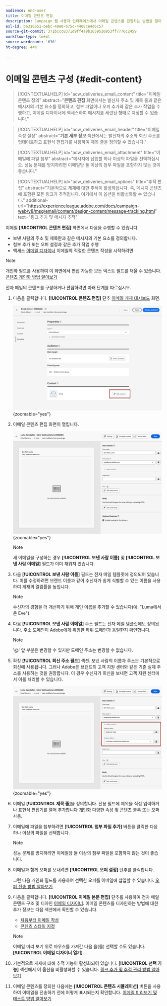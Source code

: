 ```yaml
---
audience: end-user
title: 이메일 콘텐츠 편집
description: Campaign 웹 사용자 인터페이스에서 이메일 콘텐츠를 편집하는 방법을 알아봅니다
exl-id: b6316551-bebc-40e0-b75c-4408ce4d6c57
source-git-commit: 371bccc8371d9ff4a9b1659510953ff7776c2459
workflow-type: tm+mt
source-wordcount: '630'
ht-degree: 44%

---
```


# 이메일 콘텐츠 구성 {#edit-content}

>[!CONTEXTUALHELP]
>id="acw_deliveries_email_content"
>title="이메일 콘텐츠 정의"
>abstract="**콘텐츠 편집** 화면에서는 발신자 주소 및 제목 줄과 같은 메시지의 기본 요소를 정의하고, 첨부 파일이나 오퍼 추가와 같은 추가 작업을 수행하고, 이메일 디자이너에 액세스하여 메시지를 세련된 형태로 지정할 수 있습니다."

>[!CONTEXTUALHELP]
>id="acw_deliveries_email_header"
>title="이메일 속성 설정"
>abstract="**기본 세부 정보** 섹션에서는 발신자의 주소와 회신 주소를 업데이트하고 표현식 편집기를 사용하여 제목 줄을 정의할 수 있습니다."

>[!CONTEXTUALHELP]
>id="acw_deliveries_email_attachment"
>title="이메일에 파일 첨부"
>abstract="메시지에 삽입할 하나 이상의 파일을 선택하십시오. 성능 문제를 방지하려면 이메일당 둘 이상의 첨부 파일을 포함하지 않는 것이 좋습니다."

>[!CONTEXTUALHELP]
>id="acw_deliveries_email_options"
>title="추적 편집"
>abstract="기본적으로 게재에 대한 추적이 활성화됩니다. 즉, 메시지 콘텐츠에 포함된 모든 링크가 추적됩니다. 여기에서 이 옵션을 비활성화할 수 있습니다."
>additional-url="https://experienceleague.adobe.com/docs/campaign-web/v8/msg/email/content/design-content/message-tracking.html" text="링크 추가 및 메시지 추적"

이메일 **[!UICONTROL 콘텐츠 편집]** 화면에서 다음을 수행할 수 있습니다.

* 보낸 사람의 주소 및 제목란과 같은 메시지의 기본 요소를 정의합니다.
* 첨부 추가 또는 오퍼 설정과 같은 추가 작업 수행
* 액세스 [이메일 디자이너](get-started-email-designer.md#start-authoring) 이메일의 적절한 콘텐츠 작성을 시작하려면

>[!NOTE]
>
>개인화 필드를 사용하여 이 화면에서 편집 가능한 모든 텍스트 필드를 채울 수 있습니다. [콘텐츠 개인화 방법 알아보기](../personalization/personalize.md)

전자 메일의 콘텐츠를 구성하거나 편집하려면 아래 단계를 따르십시오.

1. 다음을 클릭합니다. **[!UICONTROL 콘텐츠 편집]** 단추 [이메일 게재 대시보드](../email/create-email.md) 화면.

   ![](assets/email-edit-content-button.png){zoomable=&quot;yes&quot;}

1. 이메일 콘텐츠 편집 화면이 열립니다.

   ![](assets/email-edit-content-dashboard.png){zoomable=&quot;yes&quot;}

   >[!NOTE]
   >
   >새 이메일을 구성하는 경우 **[!UICONTROL 보낸 사람 이름]** 및 **[!UICONTROL 보낸 사람 이메일]** 필드가 이미 채워져 있습니다.

1. 다음 **[!UICONTROL 보낸 사람 이름]** 필드는 전자 메일 템플릿에 정의되어 있습니다. 이를 수정하려면 브랜드 이름과 같이 수신자가 쉽게 식별할 수 있는 이름을 사용하여 게재의 열람률을 높입니다.

   >[!NOTE]
   >
   >수신자의 경험을 더 개선하기 위해 개인 이름을 추가할 수 있습니다(예: &quot;Luma에서 온 Eve&quot;).

1. 다음 **[!UICONTROL 보낸 사람 이메일]** 주소 필드는 전자 메일 템플릿에도 정의됩니다. 주소 도메인이 Adobe에게 위임한 하위 도메인과 동일한지 확인합니다.

   >[!NOTE]
   >
   >&#39;@&#39; 앞 부분은 변경할 수 있지만 도메인 주소는 변경할 수 없습니다.

1. 확장 **[!UICONTROL 회신 주소 필드]** 섹션. 보낸 사람의 이름과 주소는 기본적으로 회신에 사용됩니다. 그러나 Adobe은 브랜드의 고객 지원 센터와 같은 기존 실제 주소를 사용하는 것을 권장합니다. 이 경우 수신자가 회신을 보내면 고객 지원 센터에서 이를 처리할 수 있습니다.

   ![](assets/email-edit-content-reply-to.png){zoomable=&quot;yes&quot;}

1. 이메일 **[!UICONTROL 제목 줄]**&#x200B;을 정의합니다. 전용 필드에 제목을 직접 입력하거나 표현식 편집기를 열어 추가합니다 [개인화](../personalization/personalize.md) 다양한 속성 및 콘텐츠 블록 또는 오퍼 사용.

1. 이메일에 파일을 첨부하려면 **[!UICONTROL 첨부 파일 추가]** 버튼을 클릭한 다음 하나 이상의 파일을 선택합니다.

   >[!NOTE]
   >
   >    성능 문제를 방지하려면 이메일당 둘 이상의 첨부 파일을 포함하지 않는 것이 좋습니다.

   <!--limitation on size + number of files?-->

1. 이메일과 함께 오퍼를 보내려면 **[!UICONTROL 오퍼 설정]** 단추를 클릭합니다.

   그런 다음 개인화 필드를 사용하여 선택한 오퍼를 이메일에 삽입할 수 있습니다. [오퍼 전송 방법 알아보기](../msg/offers.md)

1. 다음을 클릭합니다. **[!UICONTROL 이메일 본문 편집]** 단추를 사용하여 전자 메일 콘텐츠 구조 및 디자인 [이메일 디자이너](get-started-email-designer.md#start-authoring). 이메일 콘텐츠를 디자인하는 방법에 대한 추가 정보는 다음 섹션에서 확인할 수 있습니다.

   * [처음부터 이메일 작성](create-email-content.md)
   * [콘텐츠 스타일 지정](get-started-email-style.md)

   >[!NOTE]
   >
   >이메일 미리 보기 위로 마우스를 가져간 다음 을(를) 선택할 수도 있습니다. **[!UICONTROL 이메일 디자이너 열기]**.

1. 기본적으로 게재에 대해 추적 기능이 활성화되어 있습니다. **[!UICONTROL 선택 기능]** 섹션에서 이 옵션을 비활성화할 수 있습니다. [링크 추가 및 추적 관리 방법 알아보기](message-tracking.md)

1. 이메일 콘텐츠를 정의한 다음에는 **[!UICONTROL 콘텐츠 시뮬레이션]** 버튼을 사용하여 이메일을 전송하기 전에 어떻게 표시되는지 확인합니다. [이메일 미리보기 및 테스트 방법 알아보기](../preview-test/preview-test.md)

